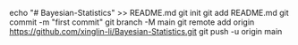 echo "# Bayesian-Statistics" >> README.md
git init
git add README.md
git commit -m "first commit"
git branch -M main
git remote add origin https://github.com/xinglin-li/Bayesian-Statistics.git
git push -u origin main
